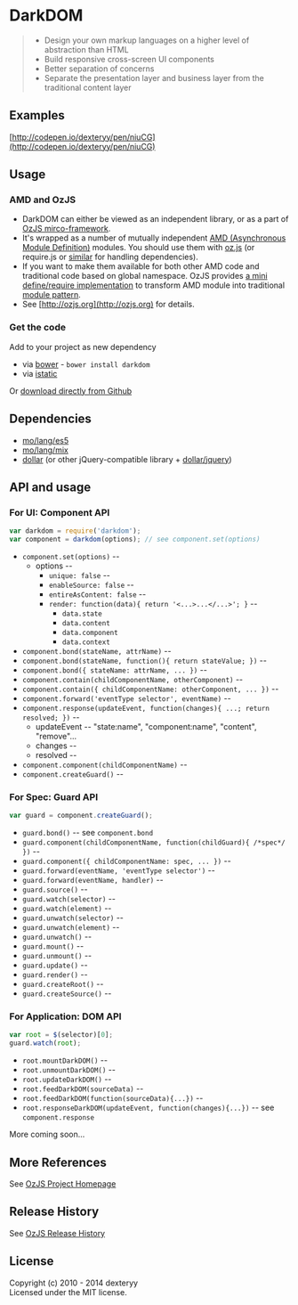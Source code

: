 
# DarkDOM

> * Design your own markup languages on a higher level of abstraction than HTML
> * Build responsive cross-screen UI components
> * Better separation of concerns
> * Separate the presentation layer and business layer from the traditional content layer

## Examples

[http://codepen.io/dexteryy/pen/niuCG](http://codepen.io/dexteryy/pen/niuCG)

## Usage

### AMD and OzJS

* DarkDOM can either be viewed as an independent library, or as a part of [OzJS mirco-framework](http://ozjs.org/#framework).
* It's wrapped as a number of mutually independent [AMD (Asynchronous Module Definition)](https://github.com/amdjs/amdjs-api/wiki/AMD) modules. You should use them with [oz.js](http://ozjs.org/#start) (or require.js or [similar](http://wiki.commonjs.org/wiki/Implementations) for handling dependencies). 
* If you want to make them available for both other AMD code and traditional code based on global namespace. OzJS provides [a mini define/require implementation](http://ozjs.org/examples/adapter/) to transform AMD module into traditional [module pattern](http://www.adequatelygood.com/2010/3/JavaScript-Module-Pattern-In-Depth).
* See [http://ozjs.org](http://ozjs.org) for details.

### Get the code

Add to your project as new dependency

* via [bower](http://bower.io/) - `bower install darkdom`
* via [istatic](http://ozjs.org/istatic)

Or [download directly from Github](https://github.com/dexteryy/DarkDOM/blob/master/darkdom.js)

## Dependencies

* [mo/lang/es5](https://github.com/dexteryy/mo)
* [mo/lang/mix](https://github.com/dexteryy/mo)
* [dollar](https://github.com/dexteryy/DollarJS) (or other jQuery-compatible library + [dollar/jquery](https://github.com/dexteryy/DollarJS/blob/master/dollar/jquery.js))  

## API and usage

### For UI: Component API

```javascript
var darkdom = require('darkdom');
var component = darkdom(options); // see component.set(options)
```

* `component.set(options)` -- 
    * options --
        * `unique: false` -- 
        * `enableSource: false` --
        * `entireAsContent: false` --
        * `render: function(data){ return '<...>...</...>'; }` -- 
            * `data.state`
            * `data.content` 
            * `data.component`
            * `data.context`
* `component.bond(stateName, attrName)` --
* `component.bond(stateName, function(){ return stateValue; })` --
* `component.bond({ stateName: attrName, ... })` --
* `component.contain(childComponentName, otherComponent)` --
* `component.contain({ childComponentName: otherComponent, ... })` --
* `component.forward('eventType selector', eventName)` --
* `component.response(updateEvent, function(changes){ ...; return resolved; })` --
    * updateEvent -- "state:name", "component:name", "content", "remove"...
    * changes --
    * resolved -- 
* `component.component(childComponentName)` --
* `component.createGuard()` --

### For Spec: Guard API

```javascript
var guard = component.createGuard();
```

* `guard.bond()` -- see `component.bond`
* `guard.component(childComponentName, function(childGuard){ /*spec*/  })` --
* `guard.component({ childComponentName: spec, ... })` --
* `guard.forward(eventName, 'eventType selector')` --
* `guard.forward(eventName, handler)` --
* `guard.source()` --
* `guard.watch(selector)` --
* `guard.watch(element)` --
* `guard.unwatch(selector)` --
* `guard.unwatch(element)` --
* `guard.unwatch()` --
* `guard.mount()` --
* `guard.unmount()` --
* `guard.update()` --
* `guard.render()` --
* `guard.createRoot()` --
* `guard.createSource()` --

### For Application: DOM API

```javascript
var root = $(selector)[0];
guard.watch(root);
```

* `root.mountDarkDOM()` --
* `root.unmountDarkDOM()` --
* `root.updateDarkDOM()` --
* `root.feedDarkDOM(sourceData)` --
* `root.feedDarkDOM(function(sourceData){...})` --
* `root.responseDarkDOM(updateEvent, function(changes){...})` -- see `component.response`

More coming soon...


## More References

See [OzJS Project Homepage](http://ozjs.org/)

## Release History

See [OzJS Release History](http://ozjs.org/#release)

## License

Copyright (c) 2010 - 2014 dexteryy  
Licensed under the MIT license.

